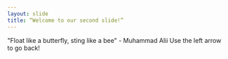 ```yaml
---
layout: slide
title: “Welcome to our second slide!”
---
```

"Float like a butterfly, sting like a bee" - Muhammad Alii
Use the left arrow to go back!
